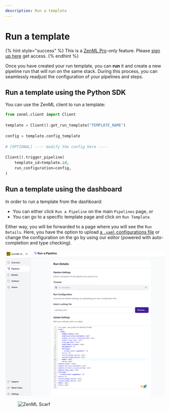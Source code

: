 ```yaml
---
description: Run a template
---
```


# Run a template

{% hint style="success" %}
This is a [ZenML Pro](https://zenml.io/pro)-only feature. Please
[sign up here](https://cloud.zenml.io) get access.
{% endhint %}

Once you have created your run template, you can **run** it and create a new 
pipeline run that will run on the same stack. During this process, you can 
seamlessly readjust the configuration of your pipelines and steps.

## Run a template using the Python SDK

You can use the ZenML client to run a template:

```python
from zenml.client import Client

template = Client().get_run_template("TEMPLATE_NAME")

config = template.config_template

# [OPTIONAL] ---- modify the config here ----

Client().trigger_pipeline(
    template_id=template.id,
    run_configuration=config,
)
```

## Run a template using the dashboard

In order to run a template from the dashboard:

- You can either click `Run a Pipeline` on the main `Pipelines` page, or
- You can go to a specific template page and click on `Run Template`.

Either way, you will be forwarded to a page where you will see the 
`Run Details`. Here, you have the option to upload [a `.yaml` configurations
file](https://docs.zenml.io/how-to/use-configuration-files) or change the 
configuration on the go by using our editor (powered with auto-completion and 
type checking).

![Run Details](../../.gitbook/assets/run-templates-run-1.png)

<!-- For scarf -->
<figure><img alt="ZenML Scarf" referrerpolicy="no-referrer-when-downgrade" src="https://static.scarf.sh/a.png?x-pxid=f0b4f458-0a54-4fcd-aa95-d5ee424815bc" /></figure>
